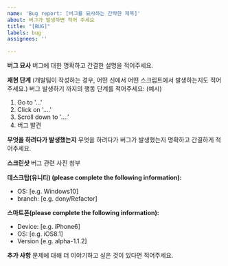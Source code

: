 ```yaml
---
name: 'Bug report: [버그를 묘사하는 간략한 제목]'
about: 버그가 발생하면 적어 주세요
title: "[BUG]"
labels: bug
assignees: ''

---
```


**버그 묘사**
버그에 대한 명확하고 간결한 설명을 적어주세요.

**재현 단계** (개발팀이 작성하는 경우, 어떤 신에서 어떤 스크립트에서 발생하는지도 적어주세요.)
버그 발생하기 까지의 행동 단계를 적어주세요:
(예시)
1. Go to '...'
2. Click on '....'
3. Scroll down to '....'
4. 버그 발견

**무엇을 하려다가 발생했는지**
무엇을 하려다가 버그가 발생했는지 명확하고 간결하게 적어주세요.

**스크린샷**
버그 관련 사진 첨부

**데스크탑(유니티) (please complete the following information):**
 - OS: [e.g. Windows10]
 - branch: [e.g. dony/Refactor]

**스마트폰(please complete the following information):**
 - Device: [e.g. iPhone6]
 - OS: [e.g. iOS8.1]
 - Version [e.g. alpha-1.1.2]

**추가 사항**
문제에 대해 더 이야기하고 싶은 것이 있다면 적어주세요.
